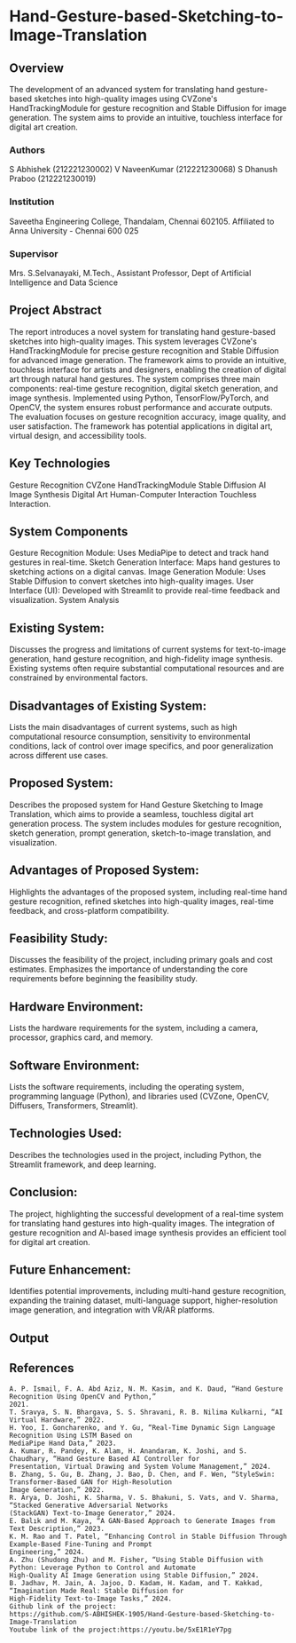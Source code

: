 # Hand-Gesture-based-Sketching-to-Image-Translation



## Overview
The development of an advanced system for translating hand gesture-based sketches into high-quality images using CVZone's HandTrackingModule for gesture recognition and Stable Diffusion for image generation. The system aims to provide an intuitive, touchless interface for digital art creation.
### Authors
S Abhishek (212221230002)
V NaveenKumar (212221230068)
S Dhanush Praboo (212221230019)
### Institution
Saveetha Engineering College, Thandalam, Chennai 602105.
Affiliated to Anna University - Chennai 600 025
### Supervisor
Mrs. S.Selvanayaki, M.Tech., Assistant Professor, Dept of Artificial Intelligence and Data Science
## Project Abstract
The report introduces a novel system for translating hand gesture-based sketches into high-quality images. This system leverages CVZone's HandTrackingModule for precise gesture recognition and Stable Diffusion for advanced image generation. The framework aims to provide an intuitive, touchless interface for artists and designers, enabling the creation of digital art through natural hand gestures. The system comprises three main components: real-time gesture recognition, digital sketch generation, and image synthesis. Implemented using Python, TensorFlow/PyTorch, and OpenCV, the system ensures robust performance and accurate outputs. The evaluation focuses on gesture recognition accuracy, image quality, and user satisfaction. The framework has potential applications in digital art, virtual design, and accessibility tools.

## Key Technologies
Gesture Recognition
CVZone HandTrackingModule
Stable Diffusion
AI Image Synthesis
Digital Art
Human-Computer Interaction
Touchless Interaction.
## System Components
Gesture Recognition Module: Uses MediaPipe to detect and track hand gestures in real-time.
Sketch Generation Interface: Maps hand gestures to sketching actions on a digital canvas.
Image Generation Module: Uses Stable Diffusion to convert sketches into high-quality images.
User Interface (UI): Developed with Streamlit to provide real-time feedback and visualization.
System Analysis

## Existing System:
Discusses the progress and limitations of current systems for text-to-image generation, hand gesture recognition, and high-fidelity image synthesis. Existing systems often require substantial computational resources and are constrained by environmental factors.
## Disadvantages of Existing System:
Lists the main disadvantages of current systems, such as high computational resource consumption, sensitivity to environmental conditions, lack of control over image specifics, and poor generalization across different use cases.
## Proposed System:
Describes the proposed system for Hand Gesture Sketching to Image Translation, which aims to provide a seamless, touchless digital art generation process. The system includes modules for gesture recognition, sketch generation, prompt generation, sketch-to-image translation, and visualization.
## Advantages of Proposed System:
Highlights the advantages of the proposed system, including real-time hand gesture recognition, refined sketches into high-quality images, real-time feedback, and cross-platform compatibility.
## Feasibility Study:
Discusses the feasibility of the project, including primary goals and cost estimates. Emphasizes the importance of understanding the core requirements before beginning the feasibility study.
## Hardware Environment:
Lists the hardware requirements for the system, including a camera, processor, graphics card, and memory.
## Software Environment:
Lists the software requirements, including the operating system, programming language (Python), and libraries used (CVZone, OpenCV, Diffusers, Transformers, Streamlit).
## Technologies Used:
Describes the technologies used in the project, including Python, the Streamlit framework, and deep learning.
## Conclusion:
The project, highlighting the successful development of a real-time system for translating hand gestures into high-quality images. The integration of gesture recognition and AI-based image synthesis provides an efficient tool for digital art creation.
## Future Enhancement:
Identifies potential improvements, including multi-hand gesture recognition, expanding the training dataset, multi-language support, higher-resolution image generation, and integration with VR/AR platforms.

## Output



## References
~~~
A. P. Ismail, F. A. Abd Aziz, N. M. Kasim, and K. Daud, “Hand Gesture Recognition Using OpenCV and Python,”
2021.
T. Sravya, S. N. Bhargava, S. S. Shravani, R. B. Nilima Kulkarni, “AI Virtual Hardware,” 2022.
H. Yoo, I. Goncharenko, and Y. Gu, “Real-Time Dynamic Sign Language Recognition Using LSTM Based on
MediaPipe Hand Data,” 2023.
A. Kumar, R. Pandey, K. Alam, H. Anandaram, K. Joshi, and S. Chaudhary, “Hand Gesture Based AI Controller for
Presentation, Virtual Drawing and System Volume Management,” 2024.
B. Zhang, S. Gu, B. Zhang, J. Bao, D. Chen, and F. Wen, “StyleSwin: Transformer-Based GAN for High-Resolution
Image Generation,” 2022.
R. Arya, D. Joshi, K. Sharma, V. S. Bhakuni, S. Vats, and V. Sharma, “Stacked Generative Adversarial Networks
(StackGAN) Text-to-Image Generator,” 2024.
E. Balık and M. Kaya, “A GAN-Based Approach to Generate Images from Text Description,” 2023.
K. M. Rao and T. Patel, “Enhancing Control in Stable Diffusion Through Example-Based Fine-Tuning and Prompt
Engineering,” 2024.
A. Zhu (Shudong Zhu) and M. Fisher, “Using Stable Diffusion with Python: Leverage Python to Control and Automate
High-Quality AI Image Generation using Stable Diffusion,” 2024.
B. Jadhav, M. Jain, A. Jajoo, D. Kadam, H. Kadam, and T. Kakkad, “Imagination Made Real: Stable Diffusion for
High-Fidelity Text-to-Image Tasks,” 2024.
Github link of the project:
https://github.com/S-ABHISHEK-1905/Hand-Gesture-based-Sketching-to-Image-Translation
Youtube link of the project:https://youtu.be/5xE1R1eY7pg
~~~






